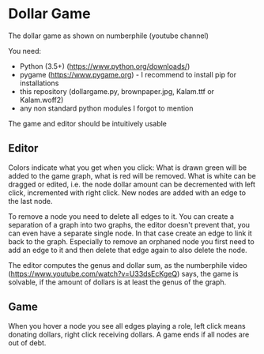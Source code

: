# Dollar Game
The dollar game as shown on numberphile (youtube channel)

You need:
- Python (3.5+) (https://www.python.org/downloads/)
- pygame (https://www.pygame.org) - I recommend to install pip for installations
- this repository (dollargame.py, brownpaper.jpg, Kalam.ttf or Kalam.woff2)
- any non standard python modules I forgot to mention

The game and editor should be intuitively usable

## Editor

Colors indicate what you get when you click: What is drawn green will be added to the game graph, what is red will be removed. What is white can be dragged or edited, i.e. the node dollar amount can be decremented with left click, incremented with right click. New nodes are added with an edge to the last node.

To remove a node you need to delete all edges to it. You can create a separation of a graph into two graphs, the editor doesn't prevent that, you can even have a separate single node. In that case create an edge to link it back to the graph. Especially to remove an orphaned node you first need to add an edge to it and then delete that edge again to also delete the node.

The editor computes the genus and dollar sum, as the numberphile video (https://www.youtube.com/watch?v=U33dsEcKgeQ) says, the game is solvable, if the amount of dollars is at least the genus of the graph.

## Game

When you hover a node you see all edges playing a role, left click means donating dollars, right click receiving dollars.
A game ends if all nodes are out of debt.
